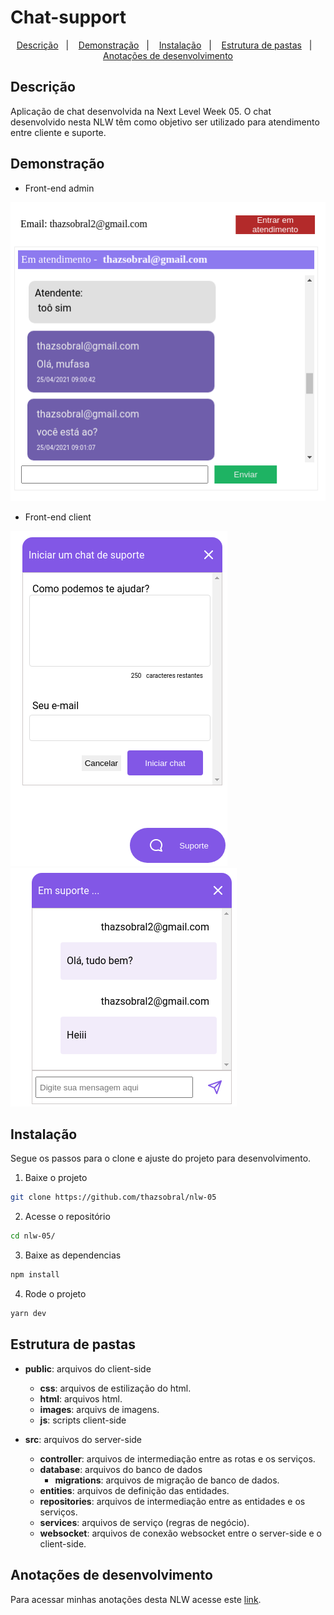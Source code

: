 # Chat-support


<p align="center">
  <a href="#description">Descrição</a>&nbsp;&nbsp;&nbsp;|&nbsp;&nbsp;&nbsp;
  <a href="#demonstration">Demonstração</a>&nbsp;&nbsp;&nbsp;|&nbsp;&nbsp;&nbsp;
  <a href="#installation">Instalação</a>&nbsp;&nbsp;&nbsp;|&nbsp;&nbsp;&nbsp;
  <a href="#folders-structure">Estrutura de pastas</a>&nbsp;&nbsp;&nbsp;|&nbsp;&nbsp;&nbsp;
  <a href="#annotatios">Anotações de desenvolvimento</a>
</p>

## Descrição<a id="description"></a>

Aplicação de chat desenvolvida na Next Level Week 05. O chat desenvolvido nesta NLW têm como objetivo ser utilizado para atendimento entre cliente e suporte.

## Demonstração<a id="demonstration"></a>
- Front-end admin

![site-admin](/readme/images-print/site-admin.png)
- Front-end client

![site-client-01](/readme/images-print/site-client-01.png)
![site-client-02](/readme/images-print/site-client-02.png)

## Instalação<a id="installation"></a>
Segue os passos para o clone e ajuste do projeto para desenvolvimento.
1. Baixe o projeto
```bash
git clone https://github.com/thazsobral/nlw-05
```
2. Acesse o repositório
```bash
cd nlw-05/
```
3. Baixe as dependencias
```bash
npm install
```
4. Rode o projeto
```bash
yarn dev
```

## Estrutura de pastas<a id="folders-structure"></a>

- **public**: arquivos do client-side
    - **css**: arquivos de estilização do html.
    - **html**: arquivos html.
    - **images**: arquivs de imagens.
    - **js**: scripts client-side

- **src**: arquivos do server-side
    - **controller**: arquivos de intermediação entre as rotas e os serviços.
    - **database**: arquivos do banco de dados
        - **migrations**: arquivos de migração de banco de dados.
    - **entities**: arquivos de definição das entidades.
    - **repositories**: arquivos de intermediação entre as entidades e os serviços.
    - **services**: arquivos de serviço (regras de negócio).
    - **websocket**: arquivos de conexão websocket entre o server-side e o client-side.

## Anotações de desenvolvimento<a id="annotatios"></a>
Para acessar minhas anotações desta NLW acesse este [link](/readme/anotation/anotation.md).
